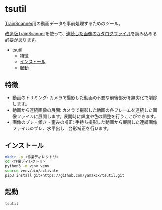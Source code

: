 # tsutil

[TrainScanner](https://github.com/vitroid/TrainScanner)用の動画データを事前処理するためのツール。

[改造版TrainScanner](https://github.com/yamakox/TrainScanner/tree/image-catalog-file)を使って、[連続した画像のカタログファイル](https://yamakox.github.io/trainscanner#連続した画像データの読み込みについて)を読み込める必要があります。

- [tsutil](#tsutil)
  - [特徴](#特徴)
  - [インストール](#インストール)
  - [起動](#起動)

## 特徴

- 動画のトリミング: カメラで撮影した動画の不要な前後部分を無劣化で削除します。
- 動画から連続画像の展開: カメラで撮影した動画の各フレームを連続した画像ファイルに展開します。展開時に輝度や色の調整を行うことができます。
- 画像のブレ・傾き・歪みの補正: 手持ち撮影した動画から展開した連続画像ファイルのブレ、水平出し、台形補正を行います。

## インストール

```bash
mkdir -p <作業ディレクトリ>
cd <作業ディレクトリ>
python3 -m venv venv
source venv/bin/activate
pip3 install git+https://github.com/yamakox/tsutil.git
```

## 起動

```bash
tsutil
```
